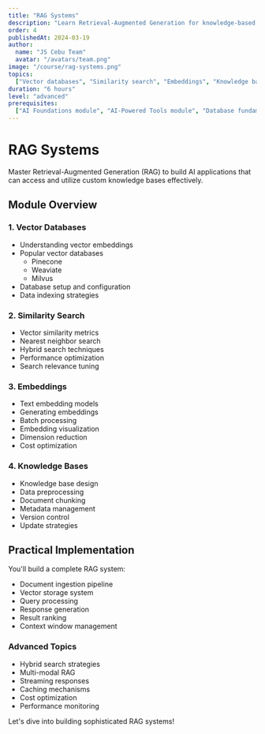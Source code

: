 ```yaml
---
title: "RAG Systems"
description: "Learn Retrieval-Augmented Generation for knowledge-based AI apps"
order: 4
publishedAt: 2024-03-19
author:
  name: "JS Cebu Team"
  avatar: "/avatars/team.png"
image: "/course/rag-systems.png"
topics:
  ["Vector databases", "Similarity search", "Embeddings", "Knowledge bases"]
duration: "6 hours"
level: "advanced"
prerequisites:
  ["AI Foundations module", "AI-Powered Tools module", "Database fundamentals"]
---
```


# RAG Systems

Master Retrieval-Augmented Generation (RAG) to build AI applications that can access and utilize custom knowledge bases effectively.

## Module Overview

### 1. Vector Databases

- Understanding vector embeddings
- Popular vector databases
  - Pinecone
  - Weaviate
  - Milvus
- Database setup and configuration
- Data indexing strategies

### 2. Similarity Search

- Vector similarity metrics
- Nearest neighbor search
- Hybrid search techniques
- Performance optimization
- Search relevance tuning

### 3. Embeddings

- Text embedding models
- Generating embeddings
- Batch processing
- Embedding visualization
- Dimension reduction
- Cost optimization

### 4. Knowledge Bases

- Knowledge base design
- Data preprocessing
- Document chunking
- Metadata management
- Version control
- Update strategies

## Practical Implementation

You'll build a complete RAG system:

- Document ingestion pipeline
- Vector storage system
- Query processing
- Response generation
- Result ranking
- Context window management

### Advanced Topics

- Hybrid search strategies
- Multi-modal RAG
- Streaming responses
- Caching mechanisms
- Cost optimization
- Performance monitoring

Let's dive into building sophisticated RAG systems!
